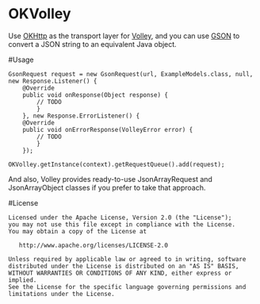OKVolley
==========
Use [OKHttp][1] as the transport layer for [Volley][2], and you can use [GSON][3] to convert a JSON string to an equivalent Java object.

#Usage
```
GsonRequest request = new GsonRequest(url, ExampleModels.class, null, new Response.Listener() {
    @Override
    public void onResponse(Object response) {
        // TODO
        }
    }, new Response.ErrorListener() {
    @Override
    public void onErrorResponse(VolleyError error) {
        // TODO
        }
    });

OKVolley.getInstance(context).getRequestQueue().add(request);
```
And also, Volley provides ready-to-use JsonArrayRequest and JsonArrayObject classes if you prefer to take that approach.

#License
```
Licensed under the Apache License, Version 2.0 (the "License");
you may not use this file except in compliance with the License.
You may obtain a copy of the License at

   http://www.apache.org/licenses/LICENSE-2.0

Unless required by applicable law or agreed to in writing, software
distributed under the License is distributed on an "AS IS" BASIS,
WITHOUT WARRANTIES OR CONDITIONS OF ANY KIND, either express or implied.
See the License for the specific language governing permissions and
limitations under the License.

```

[1]:https://github.com/square/okhttp
[2]:https://android.googlesource.com/platform/frameworks/volley
[3]:https://github.com/google/gson
